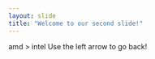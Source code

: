 ```yaml
---
layout: slide
title: "Welcome to our second slide!"
---
```

amd > intel
Use the left arrow to go back!
